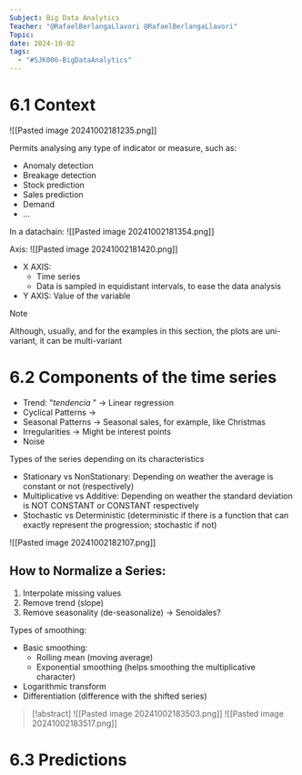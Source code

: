 ```yaml
---
Subject: Big Data Analytics
Teacher: "@RafaelBerlangaLlavori @RafaelBerlangaLlavori"
Topic: 
date: 2024-10-02
tags:
  - "#SJK006-BigDataAnalytics"
---
```

# 6.1 Context
![[Pasted image 20241002181235.png]]

Permits analysing any type of indicator or measure, such as:
- Anomaly detection
- Breakage detection
- Stock prediction
- Sales prediction
- Demand
- ...

In a datachain:
![[Pasted image 20241002181354.png]]

Axis:
![[Pasted image 20241002181420.png]]

- X AXIS:
	- Time series
	- Data is sampled in equidistant intervals, to ease the data analysis
- Y AXIS: Value of the variable

> [!note]
> Although, usually, and for the examples in this section, the plots are uni-variant, it can be multi-variant

# 6.2 Components of the time series

- Trend: "*tendencia* " -> Linear regression
- Cyclical Patterns -> 
- Seasonal Patterns -> Seasonal sales, for example, like Christmas
- Irregularities -> Might be interest points
- Noise

Types of the series depending on its characteristics

- Stationary vs NonStationary: Depending on weather the average is constant or not (respectively)
- Multiplicative vs Additive: Depending on weather the standard deviation is NOT CONSTANT or CONSTANT respectively
- Stochastic vs Deterministic (deterministic if there is a function that can exactly represent the progression; stochastic if not)

![[Pasted image 20241002182107.png]]
## How to Normalize a Series:

1. Interpolate missing values
2. Remove trend (slope)
3. Remove seasonality (de-seasonalize) -> Senoidales?

Types of smoothing:
- Basic smoothing:
	- Rolling mean (moving average)
	- Exponential smoothing (helps smoothing the multiplicative character)
- Logarithmic transform
- Differentiation (difference with the shifted series)

>[!abstract]
> ![[Pasted image 20241002183503.png]]
>![[Pasted image 20241002183517.png]]

# 6.3 Predictions

